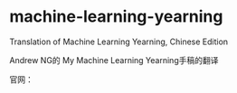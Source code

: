 # machine-learning-yearning
Translation of  Machine Learning Yearning, Chinese Edition

Andrew NG的 My Machine Learning Yearning手稿的翻译

官网：




